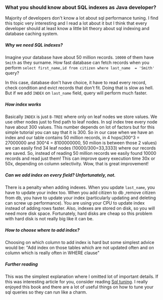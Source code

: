 ### What you should know about SQL indexes as Java developer?

Majority of developers don't know a lot about sql performance tuning. I find this topic very interesting 
and I read a lot about it but I think that every developer should at least know a little bit theory about sql
indexing and database caching system.

##### Why we need SQL indexes? 

Imagine your database have about 50 million records. ```10000``` of them have ```Smith```
as they surname. How fast database can fetch records when you perform 
 ```select first_name,id from citizen where last_name  = 'Smith'``` query?

In this case, database don't have choice, it have to read every record, check condition and evict records that don't fit.
Doing that is slow as hell. But if we add ```INDEX``` on ```last_name``` field,
query will perform much faster.
 
##### How index works
Basically ```INDEX``` is just ```B-TREE``` where only on leaf nodes we store values.
We use other nodes just to find path to leaf nodes. In sql index tree every node have about 300 values. This number
depends on lot of factors but for this simple tutorial you can say that it is 300. So in our case when we have an index and
our table contains 50 million records, in 4 hops(300^3 = 27000000 and 300^4 = 8100000000, 50 milion is between those 2 values)
 we can easily find 34 leaf nodes (10000/300=33,3333) where our records are saved. So, instead of reading 50 million records
we easily found 10000 records and read just them! 
This can improve query execution time 30x or 50x, depending on column selectivity.
Wow, that is great improvement! 

##### Can we add index on every field? Unfortunately, not.

There is a penalty when adding indexes. When you update ```last_name```, you have to update your index too.
When you add citizen to db ,remove citizen from db, you have to update your index
(particularly updating and deleting can screw up performance). You are using your
CPU to update index instead of adding rows faster. 
Also, indexes are stored on disk, so you will need more disk space.
Fortunately, hard disks are cheap so this problem with hard disk is not really big like it can be.

##### How to choose where to add index?
Choosing on which column to add index is hard but some simplest advice would be: 
"Add index on those tables which are not updated often and on column which is really often in WHERE clause"

##### Further reading
This was the simplest explanation where I omitted lot of important details. 
If this was interesting article for you, consider reading [Sql tuning](https://www.amazon.com/SQL-Tuning-Generating-Optimal-Execution/dp/0596005733).
I really enjoyed this book and there are a lot of useful things on how to tune your sql queries so 
they can run like a charm.
